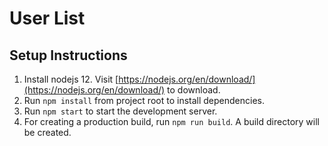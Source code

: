 # User List


## Setup Instructions

1. Install nodejs 12. Visit [https://nodejs.org/en/download/](https://nodejs.org/en/download/) to download.
2. Run `npm install` from project root to install dependencies.
3. Run `npm start` to start the development server.
5. For creating a production build, run `npm run build`. A build directory will be created.